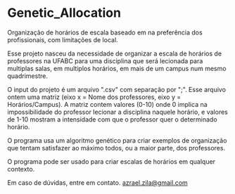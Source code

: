 # Genetic_Allocation
Organização de horários de escala baseado em na preferência dos profissionais, com limitações de local.

Esse projeto nasceu da necessidade de organizar a escala de horários de professores na UFABC para uma disciplina que será lecionada para multiplas salas, em multiplos horários, em mais de um campus num mesmo quadrimestre.

O input do projeto é um arquivo ".csv" com separação por ";".
Esse arquivo ontem uma matriz (eixo x = Nome dos professores, eixo y = Horários/Campus).
A matriz contem valores (0-10) onde 0 implica na impossibilidade do professor lecionar a disciplina naquele horário, e valores de 1-10 mostram a intensidade com que o professor quer o determinado horário.

O programa usa um algoritmo genético para criar exemplos de organização que tentam satisfazer ao máximo todos, ou a maior parte, dos professores.

O programa pode ser usado para criar escalas de horários em qualquer contexto.

Em caso de dúvidas, entre em contato.
azrael.zila@gmail.com
